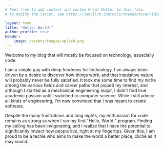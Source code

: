 ```yaml
---
# Feel free to add content and custom Front Matter to this file.
# To modify the layout, see https://jekyllrb.com/docs/themes/#overriding-theme-defaults

layout: home
title: "Hello, World!"
author_profile: true
header:
    image: /assets/images/splash.png
---
```


Welcome to my blog that will mostly be focused on technology, especially code.

I am a simple guy with deep fondness for technology. I've always been driven by a desire to discover
how things work, and that inquisitive nature will probably never be fully satisfied. It took me some
time to find my niche among the various fields and career paths that piqued my interest, and
although I started as a mechanical engineering major, I didn't find true academic passion until I
switched to computer science. While I still admire all kinds of engineering, I'm now convinced that
I was meant to create software.

Despite the many frustrations and long nights, my enthusiasm for code remains as strong as when I
ran my first "Hello, World!" program. Finding my calling has been invigorating, and I realize that I
have the potential to significantly impact how people live, right at my fingertips. Given this, I am
proud to be a techie who aims to make the world a better place, cliché as it may sound.
